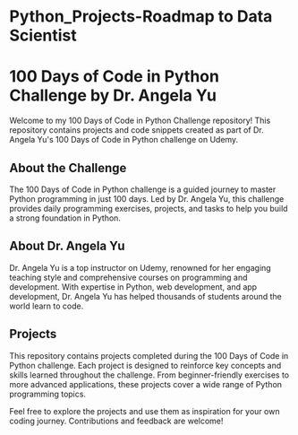 # Python_Projects-Roadmap to Data Scientist

# 100 Days of Code in Python Challenge by Dr. Angela Yu

Welcome to my 100 Days of Code in Python Challenge repository! This repository contains projects and code snippets created as part of Dr. Angela Yu's 100 Days of Code in Python challenge on Udemy.

## About the Challenge

The 100 Days of Code in Python challenge is a guided journey to master Python programming in just 100 days. Led by Dr. Angela Yu, this challenge provides daily programming exercises, projects, and tasks to help you build a strong foundation in Python.

## About Dr. Angela Yu

Dr. Angela Yu is a top instructor on Udemy, renowned for her engaging teaching style and comprehensive courses on programming and development. With expertise in Python, web development, and app development, Dr. Angela Yu has helped thousands of students around the world learn to code.

## Projects

This repository contains projects completed during the 100 Days of Code in Python challenge. Each project is designed to reinforce key concepts and skills learned throughout the challenge. From beginner-friendly exercises to more advanced applications, these projects cover a wide range of Python programming topics.

Feel free to explore the projects and use them as inspiration for your own coding journey. Contributions and feedback are welcome!
